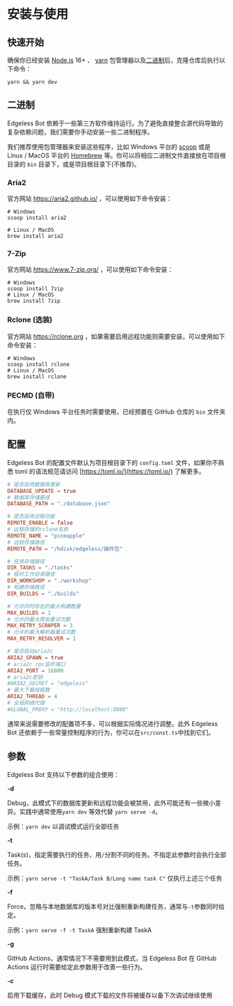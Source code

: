 # 安装与使用

## 快速开始

确保你已经安装 [Node.js](https://nodejs.org/) 16+ 、 [yarn](https://yarnpkg.com/) 包管理器以及[二进制](#二进制)后，克隆仓库后执行以下命令：

```shell
yarn && yarn dev
```

## 二进制

Edgeless Bot 依赖于一些第三方软件维持运行。为了避免直接整合源代码导致的复杂依赖问题，我们需要你手动安装一些二进制程序。

我们推荐使用包管理器来安装这些程序，比如
Windows 平台的 [scoop](https://scoop.sh) 或是 Linux / MacOS 平台的 [Homebrew](https://brew.sh/)
等。你可以将相应二进制文件直接放在项目根目录的 `bin` 目录下，或是项目根目录下(不推荐)。

### Aria2

官方网站 https://aria2.github.io/ ，可以使用如下命令安装：

```shell
# Windows
scoop install aria2

# Linux / MacOS
brew install aria2
```

### 7-Zip

官方网站 https://www.7-zip.org/ ，可以使用如下命令安装：

```shell
# Windows
scoop install 7zip
# Linux / MacOS
brew install 7zip
```

### Rclone (选装)

官方网站 https://rclone.org ，如果需要启用远程功能则需要安装，可以使用如下命令安装：

```shell
# Windows
scoop install rclone
# Linux / MacOS
brew install rclone
```

### PECMD (自带)

在执行仅 Windows 平台任务时需要使用，已经预置在 GitHub 仓库的 `bin` 文件夹内。

## 配置

Edgeless Bot 的配置文件默认为项目根目录下的 `config.toml` 文件，如果你不熟悉 toml 的语法规范请访问 [https://toml.io/](https://toml.io/) 了解更多。

```toml
# 是否启用数据库更新
DATABASE_UPDATE = true
# 数据库存储路径
DATABASE_PATH = "./database.json"

# 是否启用远程功能
REMOTE_ENABLE = false
# 远程存储的rclone名称
REMOTE_NAME = "pineapple"
# 远程存储路径
REMOTE_PATH = "/hdisk/edgeless/插件包"

# 任务存储路径
DIR_TASKS = "./tasks"
# 临时工作目录路径
DIR_WORKSHOP = "./workshop"
# 构建存储路径
DIR_BUILDS = "./builds"

# 允许同时存在的最大构建数量
MAX_BUILDS = 1
# 允许的最大爬虫重试次数
MAX_RETRY_SCRAPER = 3
# 允许的最大解析器重试次数
MAX_RETRY_RESOLVER = 1

# 是否启动aria2c
ARIA2_SPAWN = true
# aria2c rpc监听端口
ARIA2_PORT = 16800
# aria2c密钥
#ARIA2_SECRET = "edgeless"
# 最大下载线程数
ARIA2_THREAD = 4
# 全局网络代理
#GLOBAL_PROXY = "http://localhost:8888"

```

通常来说需要修改的配置项不多，可以根据实际情况进行调整。此外 Edgeless Bot 还依赖于一些常量控制程序的行为，你可以在`src/const.ts`中找到它们。

## 参数

Edgeless Bot 支持以下参数的组合使用：

**-d**

Debug，此模式下的数据库更新和远程功能会被禁用，此外可能还有一些微小差异。实践中通常使用`yarn dev` 等效代替 `yarn serve -d`。

示例：`yarn dev` 以调试模式运行全部任务

**-t**

Task(s)，指定需要执行的任务，用`/`分割不同的任务。不指定此参数时会执行全部任务。

示例：`yarn serve -t "TaskA/Task B/Long name task C"` 仅执行上述三个任务

**-f**

Force，忽略与本地数据库的版本号对比强制重新构建任务，通常与`-t`参数同时给定。

示例：`yarn serve -f -t TaskA` 强制重新构建 TaskA

**-g**

GitHub Actions，通常情况下不需要用到此模式，当 Edgeless Bot 在 GitHub Actions 运行时需要给定此参数用于改善一些行为。

**-c**

启用下载缓存，此时 Debug 模式下载的文件将被缓存以备下次调试继续使用

